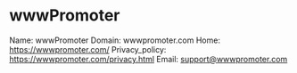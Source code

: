 
# wwwPromoter

Name: wwwPromoter
Domain: wwwpromoter.com
Home: https://wwwpromoter.com/
Privacy_policy: https://wwwpromoter.com/privacy.html
Email: support@wwwpromoter.com
